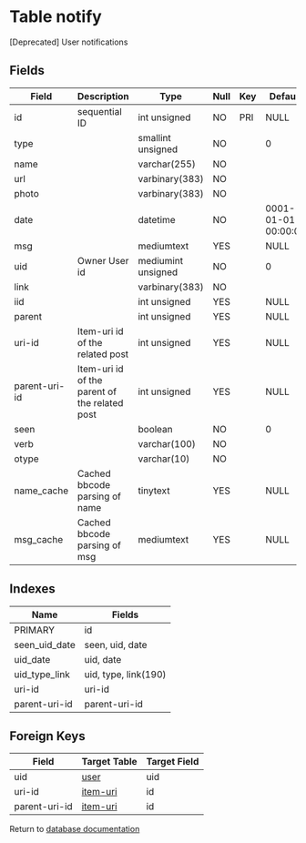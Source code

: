 Table notify
===========

[Deprecated] User notifications

Fields
------

| Field         | Description                                   | Type               | Null | Key | Default             | Extra          |
| ------------- | --------------------------------------------- | ------------------ | ---- | --- | ------------------- | -------------- |
| id            | sequential ID                                 | int unsigned       | NO   | PRI | NULL                | auto_increment |
| type          |                                               | smallint unsigned  | NO   |     | 0                   |                |
| name          |                                               | varchar(255)       | NO   |     |                     |                |
| url           |                                               | varbinary(383)     | NO   |     |                     |                |
| photo         |                                               | varbinary(383)     | NO   |     |                     |                |
| date          |                                               | datetime           | NO   |     | 0001-01-01 00:00:00 |                |
| msg           |                                               | mediumtext         | YES  |     | NULL                |                |
| uid           | Owner User id                                 | mediumint unsigned | NO   |     | 0                   |                |
| link          |                                               | varbinary(383)     | NO   |     |                     |                |
| iid           |                                               | int unsigned       | YES  |     | NULL                |                |
| parent        |                                               | int unsigned       | YES  |     | NULL                |                |
| uri-id        | Item-uri id of the related post               | int unsigned       | YES  |     | NULL                |                |
| parent-uri-id | Item-uri id of the parent of the related post | int unsigned       | YES  |     | NULL                |                |
| seen          |                                               | boolean            | NO   |     | 0                   |                |
| verb          |                                               | varchar(100)       | NO   |     |                     |                |
| otype         |                                               | varchar(10)        | NO   |     |                     |                |
| name_cache    | Cached bbcode parsing of name                 | tinytext           | YES  |     | NULL                |                |
| msg_cache     | Cached bbcode parsing of msg                  | mediumtext         | YES  |     | NULL                |                |

Indexes
------------

| Name          | Fields               |
| ------------- | -------------------- |
| PRIMARY       | id                   |
| seen_uid_date | seen, uid, date      |
| uid_date      | uid, date            |
| uid_type_link | uid, type, link(190) |
| uri-id        | uri-id               |
| parent-uri-id | parent-uri-id        |

Foreign Keys
------------

| Field | Target Table | Target Field |
|-------|--------------|--------------|
| uid | [user](help/database/db_user) | uid |
| uri-id | [item-uri](help/database/db_item-uri) | id |
| parent-uri-id | [item-uri](help/database/db_item-uri) | id |

Return to [database documentation](help/database)
